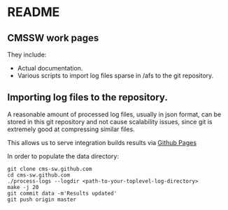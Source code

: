 # README

## CMSSW work pages

They include:

* Actual documentation.
* Various scripts to import log files sparse in /afs to the git repository. 

## Importing log files to the repository.

A reasonable amount of processed log files, usually in json format, can be stored in this git repository and not cause scalability issues, since git is extremely good at compressing similar files.

This allows us to serve integration builds results via [Github Pages](http://pages.github.com)

In order to populate the data directory:

```text
git clone cms-sw.github.com
cd cms-sw.github.com
./process-logs --logdir <path-to-your-toplevel-log-directory>
make -j 20
git commit data -m'Results updated'
git push origin master
```

